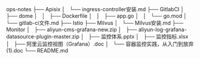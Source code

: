 ops-notes
├── Apisix
│   └── ingress-controller安装.md
├── GitlabCI
│   ├── dome
│   │   ├── Dockerfile
│   │   ├── app.go
│   │   └── go.mod
│   └── gitlab-ci文件.md
├── Istio
├── Milvus
│   └── Milvus安装.md
├── Monitor
│   ├── aliyun-cms-grafana-new.zip
│   ├── aliyun-log-grafana-datasource-plugin-master.zip
│   ├── 监控体系.pptx
│   ├── 监控指标.xlsx
│   ├── 阿里云监控视图（Grafana）.doc
│   └── 容器监控实践，从入门到放弃(1).doc
└── README.md